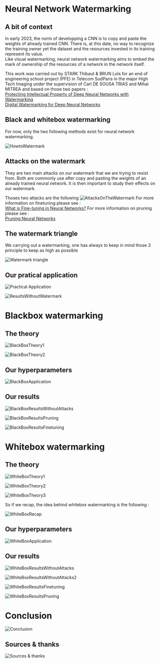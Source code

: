# Neural Network Watermarking

## A bit of context 
In early 2023, the norm of developping a CNN is to copy and paste the weights of already trained CNN. There is, at this date, no way to recognize the training owner yet the dataset and the resources invested in its training represent its value. <br />
Like visual watermarking, neural network watermarking aims to embed the mark of ownership of the resources of a network in the network itself. <br />

This work was carried out by STARK Thibaut & BRUN Loïs for an end of engineering school project (PFE) in Telecom SudParis in the major High Tech Imaging under the supervision of Carl DE SOUSA TRIAS and Mihai MITREA and based on those two papers : <br />
[Protecting Intellectual Property of Deep Neural Networks with Watermarking](https://dl.acm.org/doi/10.1145/3196494.3196550) <br />
[Digital Watermarking for Deep Neural Networks](https://arxiv.org/abs/1802.02601)

## Black and whitebox watermarking

For now, only the two following methods exist for neural network watermarking.

![HowtoWatermark](readme_images/6.PNG "HowtoWatermark")

## Attacks on the watermark
They are two main attacks on our watermark that we are trying to resist from. Both are commonly use after copy and pasting the weights of an already trained neural network. It is then important to study their effects on our watermark.

Thoses two attacks are the following 
![AttacksOnTheWatermark](readme_images/15.PNG "AttacksOnTheWatermark")
For more information on finetuning please see : <br />
[What is Fine-tuning in Neural Networks?](https://www.baeldung.com/cs/fine-tuning-nn)
For more information on pruning please see : <br />
[Pruning Neural Networks](https://towardsdatascience.com/pruning-neural-networks-1bb3ab5791f9)

## The watermark triangle
We carrying out a watermarking, one has always to keep in mind those 3 principle to keep as high as possible 

![Watermark triangle](readme_images/5.PNG "Watermark triangle")

## Our pratical application

![Practical Application](readme_images/12.PNG "Practical application")

![ResultsWithoutWatermark](readme_images/16.PNG "ResultsWithoutWatermark")

# Blackbox watermarking

## The theory

![BlackBoxTheory1](readme_images/7.PNG "BlackBoxTheory1")

![BlackBoxTheory2](readme_images/8.PNG "BlackBoxTheory2")

## Our hyperparameters

![BlackBoxApplication](readme_images/13.PNG "BlackBoxApplication")

## Our results

![BlackBoxResultsWithoutAttacks](readme_images/17.PNG "BlackBoxResultsWithoutAttacks")

![BlackBoxResultsPruning](readme_images/18.PNG "BlackBoxResultsPruning")

![BlackBoxResultsFinetuning](readme_images/19.PNG "BlackBoxResultsFinetuning")


# Whitebox watermarking

## The theory

![WhiteBoxTheory1](readme_images/9.PNG "WhiteBoxTheory1")

![WhiteBoxTheory2](readme_images/10.PNG "WhiteBoxTheory2")

![WhiteBoxTheory3](readme_images/11.PNG "WhiteBoxTheory3")

So if we recap, the idea behind whitebox watermarking is the following :

![WhiteBoxRecap](readme_images/WhiteBoxRecap.PNG "WhiteBoxRecap")


## Our hyperparameters

![WhiteBoxApplication](readme_images/14.PNG "WhiteBoxApplication")

## Our results

![WhiteBoxResultsWithoutAttacks](readme_images/20.PNG "WhiteBoxResultsWithoutAttacks")

![WhiteBoxResultsWithoutAttacks2](readme_images/21.PNG "WhiteBoxResultsWithoutAttacks2")

![WhiteBoxResultsFinetuning](readme_images/22.PNG "WhiteBoxResultsFinetuning")

![WhiteBoxResultsPruning](readme_images/23.PNG "WhiteBoxResultsPruning")

# Conclusion

![Conclusion](readme_images/24.PNG "Conclusion")

## Sources & thanks
![Sources & thanks](readme_images/26.PNG  "Sources & thanks")
